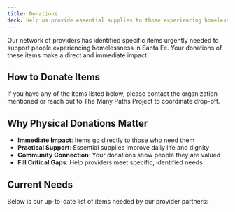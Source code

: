 ```yaml
---
title: Donations
deck: Help us provide essential supplies to those experiencing homelessness
---
```


Our network of providers has identified specific items urgently needed to support people experiencing homelessness in Santa Fe. Your donations of these items make a direct and immediate impact.

## How to Donate Items

If you have any of the items listed below, please contact the organization mentioned or reach out to The Many Paths Project to coordinate drop-off.

## Why Physical Donations Matter

- **Immediate Impact**: Items go directly to those who need them
- **Practical Support**: Essential supplies improve daily life and dignity
- **Community Connection**: Your donations show people they are valued
- **Fill Critical Gaps**: Help providers meet specific, identified needs

## Current Needs

Below is our up-to-date list of items needed by our provider partners:
